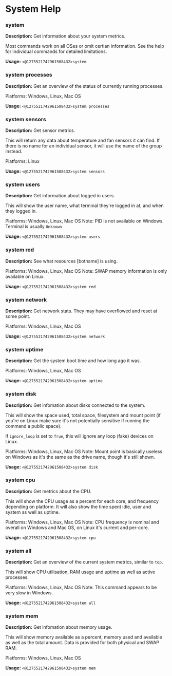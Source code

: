 # System Help

### system

**Description:** Get information about your system metrics.

Most commands work on all OSes or omit certian information.
See the help for individual commands for detailed limitations.

**Usage:** `<@1275521742961508432>system`

### system processes

**Description:** Get an overview of the status of currently running processes.

Platforms: Windows, Linux, Mac OS

**Usage:** `<@1275521742961508432>system processes`

### system sensors

**Description:** Get sensor metrics.

This will return any data about temperature and fan sensors it can find.
If there is no name for an individual sensor, it will use the name of the
group instead.

Platforms: Linux

**Usage:** `<@1275521742961508432>system sensors`

### system users

**Description:** Get information about logged in users.

This will show the user name, what terminal they're logged in at,
and when they logged in.

Platforms: Windows, Linux, Mac OS
Note: PID is not available on Windows. Terminal is usually `Unknown`

**Usage:** `<@1275521742961508432>system users`

### system red

**Description:** See what resources [botname] is using.

Platforms: Windows, Linux, Mac OS
Note: SWAP memory information is only available on Linux.

**Usage:** `<@1275521742961508432>system red`

### system network

**Description:** Get network stats. They may have overflowed and reset at some point.

Platforms: Windows, Linux, Mac OS

**Usage:** `<@1275521742961508432>system network`

### system uptime

**Description:** Get the system boot time and how long ago it was.

Platforms: Windows, Linux, Mac OS

**Usage:** `<@1275521742961508432>system uptime`

### system disk

**Description:** Get infomation about disks connected to the system.

This will show the space used, total space, filesystem and
mount point (if you're on Linux make sure it's not potentially
sensitive if running the command a public space).

If `ignore_loop` is set to `True`, this will ignore any loop (fake) devices on Linux.

Platforms: Windows, Linux, Mac OS
Note: Mount point is basically useless on Windows as it's the
same as the drive name, though it's still shown.

**Usage:** `<@1275521742961508432>system disk`

### system cpu

**Description:** Get metrics about the CPU.

This will show the CPU usage as a percent for each core, and frequency depending on
platform.
It will also show the time spent idle, user and system as well as uptime.

Platforms: Windows, Linux, Mac OS
Note: CPU frequency is nominal and overall on Windows and Mac OS,
on Linux it's current and per-core.

**Usage:** `<@1275521742961508432>system cpu`

### system all

**Description:** Get an overview of the current system metrics, similar to `top`.

This will show CPU utilisation, RAM usage and uptime as well as
active processes.

Platforms: Windows, Linux, Mac OS
Note: This command appears to be very slow in Windows.

**Usage:** `<@1275521742961508432>system all`

### system mem

**Description:** Get infomation about memory usage.

This will show memory available as a percent, memory used and available as well
as the total amount. Data is provided for both physical and SWAP RAM.

Platforms: Windows, Linux, Mac OS

**Usage:** `<@1275521742961508432>system mem`

